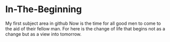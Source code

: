 # In-The-Beginning
My first subject area in github
Now is the time for all good men to come to the aid of their fellow man.
For here is the change of life that begins not as a change but as a view into tomorrow.
